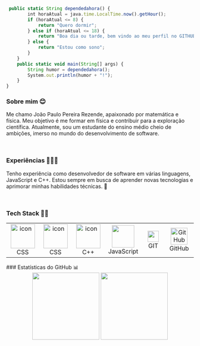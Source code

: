 ```javascript
 public static String dependedahora() {
        int horaAtual = java.time.LocalTime.now().getHour();
        if (horaAtual <= 8) {
            return "Quero dormir";
        } else if (horaAtual <= 18) {
            return "Boa dia ou tarde, bem vindo ao meu perfil no GITHUB";
        } else {
            return "Estou como sono";
        }
    }
    public static void main(String[] args) {
        String humor = dependedahora();
        System.out.println(humor + "!");
    }
}
```
### Sobre mim 😊
Me chamo João Paulo Pereira Rezende, apaixonado por matemática e física. Meu objetivo é me formar em física e contribuir para a exploração científica. Atualmente, sou um estudante do ensino médio cheio de ambições, imerso no mundo do desenvolvimento de software.

<br>

### Experiências 👨🏻‍🎓
Tenho experiência como desenvolvedor de software em várias linguagens, JavaScript e C++. Estou sempre em busca de aprender novas tecnologias e aprimorar minhas habilidades técnicas. 🧠

<br>

### Tech Stack 👨‍💻
<table align="center">
<tr>
   <td align="center" width="96">
  <img src= "https://upload.wikimedia.org/wikipedia/commons/thumb/6/61/HTML5_logo_and_wordmark.svg/512px-HTML5_logo_and_wordmark.svg.png" alt="icon" width="65" height="65" /><br>CSS
  </td> 
   <td align="center" width="96">
  <img src="https://cdn.jsdelivr.net/gh/devicons/devicon/icons/css3/css3-original-wordmark.svg" alt="icon" width="65" height="65" /><br>CSS
  </td> 
  <td align="center" width="96">
  <img src="https://2.bp.blogspot.com/-qYSLCI1rjD4/VqM5FUieZ5I/AAAAAAAACdo/ykyzL6Uuxd0/s1600/CPP.gif" alt="icon" width="65" height="65" /><br>C++
  </td>  
  <td align="center" width="96">
  <img src="https://camo.githubusercontent.com/0418a2bf25601cc5d8fae74f654b10d5734360ff2b1bb3b2fea4bb086baf5586/68747470733a2f2f74656368737461636b2d67656e657261746f722e76657263656c2e6170702f6a732d69636f6e2e737667" width="60" height="60"/><br>JavaScript
  </td>  
  <td align="center" width="96">
  <img src="https://cdn-icons-png.flaticon.com/512/4494/4494740.png" width="30" height="30"/><br>GIT
  </td>
  <td align="center" width="96">
  <img src="https://techstack-generator.vercel.app/github-icon.svg" width="45" height="45" alt="GitHub" /><br>GitHub
  </td>
</tr>
  </table>
### Estatísticas do GitHub 📊
 <div align="center">
  <a href="https://github.com/joaopaulopereirarezendesesi"></a>
  <img height="180em" src="https://github-readme-stats.vercel.app/api?username=joaopaulopereirarezendesesi&show_icons=true&theme=transparent&include_all_commits=true&count_private=true"/>
  <img height="180em" src="https://github-readme-stats.vercel.app/api/top-langs/?username=joaopaulopereirarezendesesi&layout=compact&langs_count=7&theme=transparent"/>
</div>




